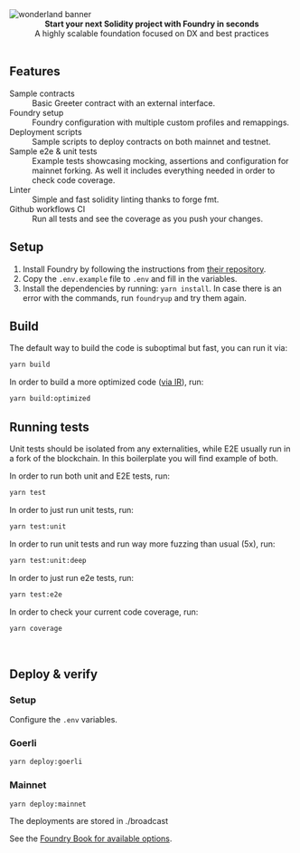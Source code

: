 <img src="https://raw.githubusercontent.com/defi-wonderland/brand/v1.0.0/external/solidity-foundry-boilerplate-banner.png" alt="wonderland banner" align="center" />
<br />

<div align="center"><strong>Start your next Solidity project with Foundry in seconds</strong></div>
<div align="center">A highly scalable foundation focused on DX and best practices</div>

<br />

## Features

<dl>
  <dt>Sample contracts</dt>
  <dd>Basic Greeter contract with an external interface.</dd>

  <dt>Foundry setup</dt>
  <dd>Foundry configuration with multiple custom profiles and remappings.</dd>

  <dt>Deployment scripts</dt>
  <dd>Sample scripts to deploy contracts on both mainnet and testnet.</dd>

  <dt>Sample e2e & unit tests</dt>
  <dd>Example tests showcasing mocking, assertions and configuration for mainnet forking. As well it includes everything needed in order to check code coverage.</dd>

  <dt>Linter</dt>
  <dd>Simple and fast solidity linting thanks to forge fmt</a>.</dd>

  <dt>Github workflows CI</dt>
  <dd>Run all tests and see the coverage as you push your changes.</dd>
</dl>

## Setup

1. Install Foundry by following the instructions from [their repository](https://github.com/foundry-rs/foundry#installation).
2. Copy the `.env.example` file to `.env` and fill in the variables.
3. Install the dependencies by running: `yarn install`. In case there is an error with the commands, run `foundryup` and try them again.

## Build

The default way to build the code is suboptimal but fast, you can run it via:

```bash
yarn build
```

In order to build a more optimized code ([via IR](https://docs.soliditylang.org/en/v0.8.15/ir-breaking-changes.html#solidity-ir-based-codegen-changes)), run:

```bash
yarn build:optimized
```

## Running tests

Unit tests should be isolated from any externalities, while E2E usually run in a fork of the blockchain. In this boilerplate you will find example of both.

In order to run both unit and E2E tests, run:

```bash
yarn test
```

In order to just run unit tests, run:

```bash
yarn test:unit
```

In order to run unit tests and run way more fuzzing than usual (5x), run:

```bash
yarn test:unit:deep
```

In order to just run e2e tests, run:

```bash
yarn test:e2e
```

In order to check your current code coverage, run:

```bash
yarn coverage
```

<br>

## Deploy & verify

### Setup

Configure the `.env` variables.

### Goerli

```bash
yarn deploy:goerli
```

### Mainnet

```bash
yarn deploy:mainnet
```

The deployments are stored in ./broadcast

See the [Foundry Book for available options](https://book.getfoundry.sh/reference/forge/forge-create.html).
